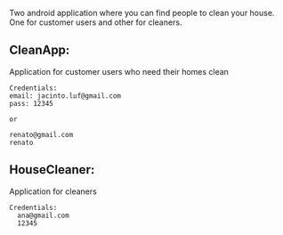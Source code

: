Two android application where you can find people to clean your house. One for customer users and other for cleaners.

## CleanApp:
Application for customer users who need their homes clean <br>
  ```
  Credentials:
  email: jacinto.luf@gmail.com
  pass: 12345
  
  or

  renato@gmail.com
  renato
  ```
## HouseCleaner:
Application for cleaners <br>
  
  ```
  Credentials:
    ana@gmail.com
    12345
  ```


